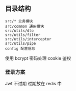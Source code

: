 ## 目录结构

```
src/* 业务模块
src/common 通用模块
src/utils/dto
src/utils/filter
src/utils/interceptor
src/utils/pipe
config 配置信息
```

使用 bcrypt 密码处理
cookie 鉴权

### 登录方案

Jwt 不过期 过期放在 redis 中
